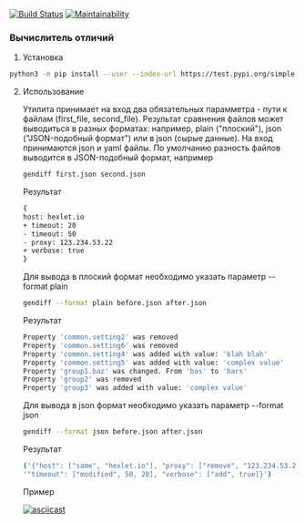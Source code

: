 [![Build Status](https://travis-ci.org/berpress/python-project-lvl2.svg?branch=master)](https://travis-ci.org/berpress/python-project-lvl2)
[![Maintainability](https://api.codeclimate.com/v1/badges/af20f096ba6001823e65/maintainability)](https://codeclimate.com/github/berpress/python-project-lvl2/maintainability)


### Вычислитель отличий

1. Установка 
``` sh
python3 -m pip install --user --index-url https://test.pypi.org/simple --extra-index-url https://pypi.org/simple litovsky-get-diff-files

```
2. Использование

    Утилита принимает на вход два обязательных парамметра - пути к файлам (first_file, second_file). Результат сравнения файлов может выводиться в разных форматах: например, plain ("плоский"), json ("JSON-подобный формат") или в json (сырые данные). На вход принимаются json и yaml файлы.
    По умолчанию разность файлов выводится в JSON-подобный формат, например 
    ``` sh
    gendiff first.json second.json
    ```
    Результат 
    ``` sh
    {
    host: hexlet.io
    + timeout: 20
    - timeout: 50
    - proxy: 123.234.53.22
    + verbose: true
    }
    ```
    Для вывода в плоский формат необходимо указать параметр --format plain
     ``` sh
    gendiff --format plain before.json after.json
    ```
    Результат 
    ``` sh
    Property 'common.setting2' was removed
    Property 'common.setting6' was removed
    Property 'common.setting4' was added with value: 'blah blah'
    Property 'common.setting5' was added with value: 'complex value'
    Property 'group1.baz' was changed. From 'bas' to 'bars'
    Property 'group2' was removed
    Property 'group3' was added with value: 'complex value'
    ```
    Для вывода в json формат необходимо указать параметр --format json
     ``` sh
    gendiff --format json before.json after.json
    ```
    Результат 
    ``` sh
    ('{"host": ["same", "hexlet.io"], "proxy": ["remove", "123.234.53.22"], '
    '"timeout": ["modified", 50, 20], "verbose": ["add", true]}')
    ```
    
    
     Пример 
     
     [![asciicast](https://asciinema.org/a/O1mS1n0I0oqJHYk8SIpoTgSBA.svg)](https://asciinema.org/a/O1mS1n0I0oqJHYk8SIpoTgSBA)